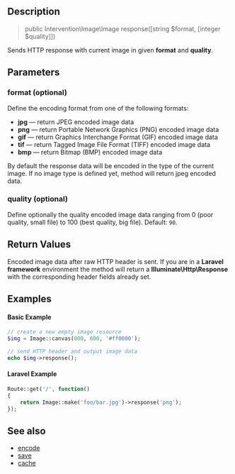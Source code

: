 ## Description

> public Intervention\Image\Image response([string $format, [integer $quality]])

Sends HTTP response with current image in given **format** and **quality**.

## Parameters

### format (optional)
Define the encoding format from one of the following formats:

- **jpg** — return JPEG encoded image data
- **png** — return Portable Network Graphics (PNG) encoded image data
- **gif** — return Graphics Interchange Format (GIF) encoded image data
- **tif** — return Tagged Image File Format (TIFF) encoded image data
- **bmp** — return Bitmap (BMP) encoded image data

By default the response data will be encoded in the type of the current image. If no image type is defined yet, method will return jpeg encoded data.

### quality (optional)
Define optionally the quality encoded image data ranging from 0 (poor quality, small file) to 100 (best quality, big file). Default: ```90```.


## Return Values
Encoded image data after raw HTTP header is sent. If you are in a **Laravel framework** environment the method will return a **Illuminate\Http\Response** with the corresponding header fields already set.

## Examples

#### Basic Example

```php
// create a new empty image resource
$img = Image::canvas(800, 600, '#ff0000');

// send HTTP header and output image data
echo $img->response();
```

#### Laravel Example

```php
Route::get('/', function()
{
    return Image::make('foo/bar.jpg')->response('png');
});
```

## See also

- [encode](/api/encode)
- [save](/api/save)
- [cache](/api/cache)
